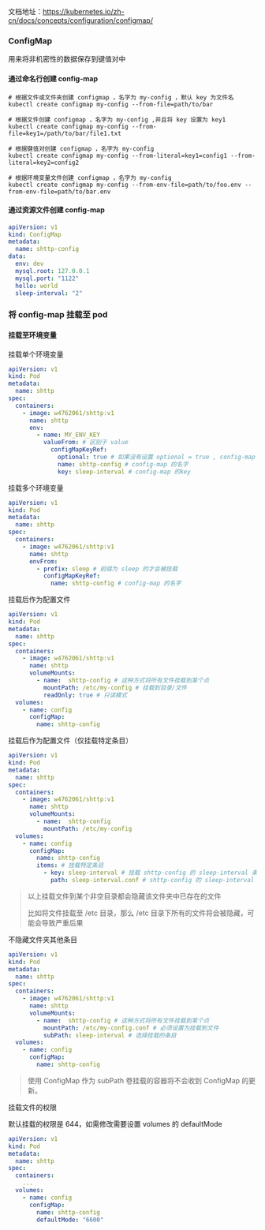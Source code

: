 文档地址：https://kubernetes.io/zh-cn/docs/concepts/configuration/configmap/

### ConfigMap

用来将非机密性的数据保存到键值对中

#### 通过命名行创建 config-map

```shell
# 根据文件或文件夹创建 configmap ，名字为 my-config ，默认 key 为文件名
kubectl create configmap my-config --from-file=path/to/bar

# 根据文件创建 configmap ，名字为 my-config ,并且将 key 设置为 key1
kubectl create configmap my-config --from-file=key1=/path/to/bar/file1.txt

# 根据键值对创建 configmap ，名字为 my-config 
kubectl create configmap my-config --from-literal=key1=config1 --from-literal=key2=config2
  
# 根据环境变量文件创建 configmap ，名字为 my-config 
kubectl create configmap my-config --from-env-file=path/to/foo.env --from-env-file=path/to/bar.env
```

#### 通过资源文件创建 config-map

```yaml
apiVersion: v1
kind: ConfigMap
metadata:
  name: shttp-config
data:
  env: dev
  mysql.root: 127.0.0.1
  mysql.port: "1122"
  hello: world
  sleep-interval: "2"
```

### 将 config-map 挂载至 pod

#### 挂载至环境变量

挂载单个环境变量

```yaml
apiVersion: v1
kind: Pod
metadata: 
  name: shttp 
spec:
  containers:
    - image: w4762061/shttp:v1
      name: shttp
      env:  
        - name: MY_ENV_KEY
          valueFrom: # 区别于 value
            configMapKeyRef: 
              optional: true # 如果没有设置 optional = true , config-map 不存在，则 pod 无法启动
              name: shttp-config # config-map 的名字
              key: sleep-interval # config-map 的key
```

挂载多个环境变量

```yaml
apiVersion: v1
kind: Pod
metadata: 
  name: shttp 
spec:
  containers:
    - image: w4762061/shttp:v1
      name: shttp
      envFrom:  
        - prefix: sleep # 前缀为 sleep 的才会被挂载
          configMapKeyRef: 
            name: shttp-config # config-map 的名字
```

挂载后作为配置文件

```yaml
apiVersion: v1
kind: Pod
metadata:
  name: shttp 
spec:
  containers:
    - image: w4762061/shttp:v1
      name: shttp
      volumeMounts:
        - name:  shttp-config # 这种方式将所有文件挂载到某个点
          mountPath: /etc/my-config # 挂载到目录/文件
          readOnly: true # 只读模式
  volumes:
    - name: config
      configMap:
        name: shttp-config
```

挂载后作为配置文件（仅挂载特定条目）

```yaml
apiVersion: v1
kind: Pod
metadata:
  name: shttp 
spec:
  containers:
    - image: w4762061/shttp:v1
      name: shttp
      volumeMounts:
        - name:  shttp-config
          mountPath: /etc/my-config
  volumes:
    - name: config
      configMap:
        name: shttp-config
        items: # 挂载特定条目
          - key: sleep-interval # 挂载 shttp-config 的 sleep-interval 条目
            path: sleep-interval.conf # shttp-config 的 sleep-interval 条目的值被存储在 sleep-interval.conf 文件中
```

> 以上挂载文件到某个非空目录都会隐藏该文件夹中已存在的文件
>
> 比如将文件挂载至 /etc 目录，那么 /etc 目录下所有的文件将会被隐藏，可能会导致严重后果

不隐藏文件夹其他条目

```yaml
apiVersion: v1
kind: Pod
metadata:
  name: shttp 
spec:
  containers:
    - image: w4762061/shttp:v1
      name: shttp
      volumeMounts:
        - name:  shttp-config # 这种方式将所有文件挂载到某个点
          mountPath: /etc/my-config.conf # 必须设置为挂载到文件
          subPath: sleep-interval # 选择挂载的条目
  volumes:
    - name: config
      configMap:
        name: shttp-config
```

> 使用 ConfigMap 作为 subPath 卷挂载的容器将不会收到 ConfigMap 的更新。

挂载文件的权限

默认挂载的权限是 644，如需修改需要设置 volumes 的 defaultMode

```yaml
apiVersion: v1
kind: Pod
metadata:
  name: shttp 
spec:
  containers:
    ...
  volumes:
    - name: config
      configMap:
        name: shttp-config
        defaultMode: "6600"
```

